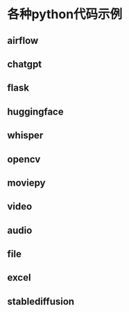# 各种python代码示例

## airflow

## chatgpt

## flask

## huggingface

## whisper

## opencv

## moviepy

## video

## audio

## file

## excel

## stablediffusion